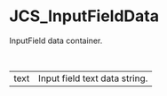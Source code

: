 <!--
   - $File: JCS_InputFieldData.html $
   - $Date: 2018-10-01 02:49:07 $
   - $Revision: $
   - $Creator: Jen-Chieh Shen $
   - $Notice: See LICENSE.txt for modification and distribution information
   -                   Copyright © 2018 by Shen, Jen-Chieh $
-->


<div id="content-header">
  <h1>JCS_InputFieldData</h1>
</div>


<p>InputField data container.</p>

<br/>

<table>
  <tr>
    <td>text</td>
    <td>Input field text data string.</td>
  </tr>
</table>
